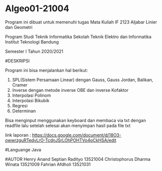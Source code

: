 # Algeo01-21004

Program ini dibuat untuk memenuhi tugas Mata Kuliah IF 2123 Aljabar Linier dan Geometri

Program Studi Teknik Informatika
Sekolah Teknik Elektro dan Informatika
Institut Teknologi Bandung

Semester I Tahun 2020/2021

#DESKRIPSI

Program ini bisa menjalankan hal berikut:

1. SPL(Sistem Persamaan Linear) dengan Gauss, Gauss Jordan, Balikan, Cramer
2. Inverse dengan metode inverse OBE dan inverse Kofaktor
3. Interpolasi Polinom
4. Interpolasi Bikubik
5. Regresi
6. Determinan

Bisa menginput menggunakan keyboard dan membaca via txt dengan readfile
lalu setelah selesai akan menyimpan hasil pada file txt

link laporan : https://docs.google.com/document/d/18O3-owwrzguRTedvLrO-TcdnJSrLOhPOHTVo4oCkHSA/edit

#Languange
Java

#AUTOR
Henry Anand Septian Radityo		13521004
Christophorus Dharma Winata		13521009
Fahrian Afdholi				        13521031
